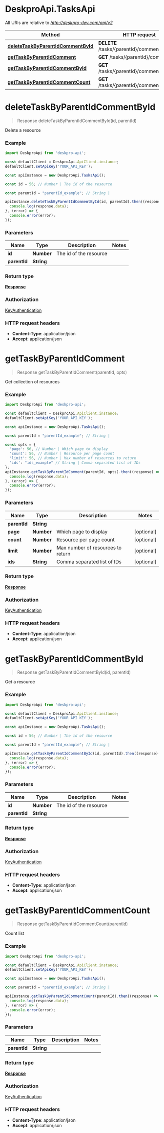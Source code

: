 # DeskproApi.TasksApi

All URIs are relative to *http://deskpro-dev.com/api/v2*

Method | HTTP request | Description
------------- | ------------- | -------------
[**deleteTaskByParentIdCommentById**](TasksApi.md#deleteTaskByParentIdCommentById) | **DELETE** /tasks/{parentId}/comments/{id} | 
[**getTaskByParentIdComment**](TasksApi.md#getTaskByParentIdComment) | **GET** /tasks/{parentId}/comments | 
[**getTaskByParentIdCommentById**](TasksApi.md#getTaskByParentIdCommentById) | **GET** /tasks/{parentId}/comments/{id} | 
[**getTaskByParentIdCommentCount**](TasksApi.md#getTaskByParentIdCommentCount) | **GET** /tasks/{parentId}/comments/counts | 


<a name="deleteTaskByParentIdCommentById"></a>
# **deleteTaskByParentIdCommentById**
> Response deleteTaskByParentIdCommentById(id, parentId)



Delete a resource

### Example
```javascript
import DeskproApi from 'deskpro-api';

const defaultClient = DeskproApi.ApiClient.instance;
defaultClient.setApiKey('YOUR_API_KEY');

const apiInstance = new DeskproApi.TasksApi();

const id = 56; // Number | The id of the resource

const parentId = "parentId_example"; // String | 

apiInstance.deleteTaskByParentIdCommentById(id, parentId).then((response) => {
  console.log(response.data);
}, (error) => {
  console.error(error);
});

```

### Parameters

Name | Type | Description  | Notes
------------- | ------------- | ------------- | -------------
 **id** | **Number**| The id of the resource | 
 **parentId** | **String**|  | 

### Return type

[**Response**](Response.md)

### Authorization

[KeyAuthentication](../README.md#KeyAuthentication)

### HTTP request headers

 - **Content-Type**: application/json
 - **Accept**: application/json

<a name="getTaskByParentIdComment"></a>
# **getTaskByParentIdComment**
> Response getTaskByParentIdComment(parentId, opts)



Get collection of resources

### Example
```javascript
import DeskproApi from 'deskpro-api';

const defaultClient = DeskproApi.ApiClient.instance;
defaultClient.setApiKey('YOUR_API_KEY');

const apiInstance = new DeskproApi.TasksApi();

const parentId = "parentId_example"; // String | 

const opts = { 
  'page': 56, // Number | Which page to display
  'count': 56, // Number | Resource per page count
  'limit': 56, // Number | Max number of resources to return
  'ids': "ids_example" // String | Comma separated list of IDs
};
apiInstance.getTaskByParentIdComment(parentId, opts).then((response) => {
  console.log(response.data);
}, (error) => {
  console.error(error);
});

```

### Parameters

Name | Type | Description  | Notes
------------- | ------------- | ------------- | -------------
 **parentId** | **String**|  | 
 **page** | **Number**| Which page to display | [optional] 
 **count** | **Number**| Resource per page count | [optional] 
 **limit** | **Number**| Max number of resources to return | [optional] 
 **ids** | **String**| Comma separated list of IDs | [optional] 

### Return type

[**Response**](Response.md)

### Authorization

[KeyAuthentication](../README.md#KeyAuthentication)

### HTTP request headers

 - **Content-Type**: application/json
 - **Accept**: application/json

<a name="getTaskByParentIdCommentById"></a>
# **getTaskByParentIdCommentById**
> Response getTaskByParentIdCommentById(id, parentId)



Get a resource

### Example
```javascript
import DeskproApi from 'deskpro-api';

const defaultClient = DeskproApi.ApiClient.instance;
defaultClient.setApiKey('YOUR_API_KEY');

const apiInstance = new DeskproApi.TasksApi();

const id = 56; // Number | The id of the resource

const parentId = "parentId_example"; // String | 

apiInstance.getTaskByParentIdCommentById(id, parentId).then((response) => {
  console.log(response.data);
}, (error) => {
  console.error(error);
});

```

### Parameters

Name | Type | Description  | Notes
------------- | ------------- | ------------- | -------------
 **id** | **Number**| The id of the resource | 
 **parentId** | **String**|  | 

### Return type

[**Response**](Response.md)

### Authorization

[KeyAuthentication](../README.md#KeyAuthentication)

### HTTP request headers

 - **Content-Type**: application/json
 - **Accept**: application/json

<a name="getTaskByParentIdCommentCount"></a>
# **getTaskByParentIdCommentCount**
> Response getTaskByParentIdCommentCount(parentId)



Count list

### Example
```javascript
import DeskproApi from 'deskpro-api';

const defaultClient = DeskproApi.ApiClient.instance;
defaultClient.setApiKey('YOUR_API_KEY');

const apiInstance = new DeskproApi.TasksApi();

const parentId = "parentId_example"; // String | 

apiInstance.getTaskByParentIdCommentCount(parentId).then((response) => {
  console.log(response.data);
}, (error) => {
  console.error(error);
});

```

### Parameters

Name | Type | Description  | Notes
------------- | ------------- | ------------- | -------------
 **parentId** | **String**|  | 

### Return type

[**Response**](Response.md)

### Authorization

[KeyAuthentication](../README.md#KeyAuthentication)

### HTTP request headers

 - **Content-Type**: application/json
 - **Accept**: application/json

